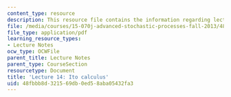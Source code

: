 ```yaml
---
content_type: resource
description: This resource file contains the information regarding lecture 14.
file: /media/courses/15-070j-advanced-stochastic-processes-fall-2013/48fbbb8d321569db0ed58aba05432fa3_MIT15_070JF13_Lec14.pdf
file_type: application/pdf
learning_resource_types:
- Lecture Notes
ocw_type: OCWFile
parent_title: Lecture Notes
parent_type: CourseSection
resourcetype: Document
title: 'Lecture 14: Ito calculus'
uid: 48fbbb8d-3215-69db-0ed5-8aba05432fa3
---
```

